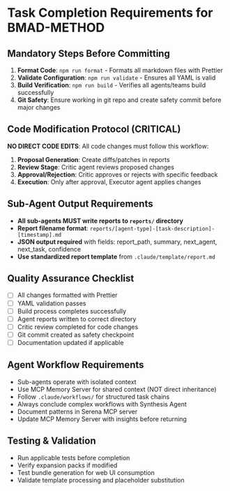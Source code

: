 # Task Completion Requirements for BMAD-METHOD

## Mandatory Steps Before Committing

1. **Format Code**: `npm run format` - Formats all markdown files with Prettier
2. **Validate Configuration**: `npm run validate` - Ensures all YAML is valid
3. **Build Verification**: `npm run build` - Verifies all agents/teams build successfully
4. **Git Safety**: Ensure working in git repo and create safety commit before major changes

## Code Modification Protocol (CRITICAL)

**NO DIRECT CODE EDITS**: All code changes must follow this workflow:

1. **Proposal Generation**: Create diffs/patches in reports
2. **Review Stage**: Critic agent reviews proposed changes
3. **Approval/Rejection**: Critic approves or rejects with specific feedback
4. **Execution**: Only after approval, Executor agent applies changes

## Sub-Agent Output Requirements

- **All sub-agents MUST write reports to `reports/` directory**
- **Report filename format**: `reports/[agent-type]-[task-description]-[timestamp].md`
- **JSON output required** with fields: report_path, summary, next_agent, next_task, confidence
- **Use standardized report template** from `.claude/template/report.md`

## Quality Assurance Checklist

- [ ] All changes formatted with Prettier
- [ ] YAML validation passes
- [ ] Build process completes successfully
- [ ] Agent reports written to correct directory
- [ ] Critic review completed for code changes
- [ ] Git commit created as safety checkpoint
- [ ] Documentation updated if applicable

## Agent Workflow Requirements

- Sub-agents operate with isolated context
- Use MCP Memory Server for shared context (NOT direct inheritance)
- Follow `.claude/workflows/` for structured task chains
- Always conclude complex workflows with Synthesis Agent
- Document patterns in Serena MCP server
- Update MCP Memory Server with insights before returning

## Testing & Validation

- Run applicable tests before completion
- Verify expansion packs if modified
- Test bundle generation for web UI consumption
- Validate template processing and placeholder substitution
